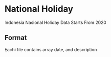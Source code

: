 # National Holiday
Indonesia Nasional Holiday Data Starts From 2020

## Format
Eachi file contains array date, and description

